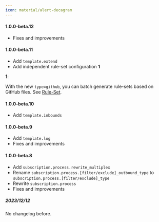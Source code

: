 ```yaml
---
icon: material/alert-decagram
---
```


#### 1.0.0-beta.12

* Fixes and improvements

#### 1.0.0-beta.11

* Add `template.extend`
* Add independent rule-set configuration **1**

**1**:

With the new `type=github`, you can batch generate rule-sets based on GitHub files.
See [Rule-Set](/configuration/shared/rule-set/).

#### 1.0.0-beta.10

* Add `template.inbounds`

#### 1.0.0-beta.9

* Add `template.log`
* Fixes and improvements

#### 1.0.0-beta.8

* Add `subscription.process.rewrite_multiplex`
* Rename `subscription.process.[filter/exclude]_outbound_type` to `subscription.process.[filter/exclude]_type`
* Rewrite `subscription.process`
* Fixes and improvements

##### 2023/12/12

No changelog before.
